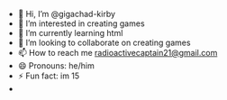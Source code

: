 - 👋 Hi, I’m @gigachad-kirby
- 👀 I’m interested in creating games
- 🌱 I’m currently learning html
- 💞️ I’m looking to collaborate on creating games
- 📫 How to reach me radioactivecaptain21@gmail.com
- 😄 Pronouns: he/him
- ⚡ Fun fact: im 15
- 

<!---
gigachad-kirby/gigachad-kirby is a ✨ special ✨ repository because its `README.md` (this file) appears on your GitHub profile.
You can click the Preview link to take a look at your changes.
--->

